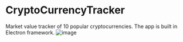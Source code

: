 # CryptoCurrencyTracker
Market value tracker of 10 popular cryptocurrencies. The app is built in Electron framework.
![image](https://user-images.githubusercontent.com/15221488/39204381-edabc5d6-47f7-11e8-9490-a29233f342a4.png)
